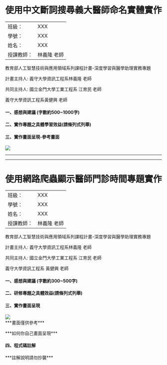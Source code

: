 
# 使用中文斷詞搜尋義大醫師命名實體實作











|  |  |
| :--- | :--- |
| 班級： | XXX |
| 學號： | XXX |
| 姓名： | XXX |
| 授課教師： | 林義隆 老師 |









教育部人工智慧技術與應用領域系列課程計畫-深度學習與醫學助理實務專題

計畫主持人: 義守大學資訊工程系林義隆 老師

共同主持人: 國立金門大學工業工程系 江育民 老師

   義守大學資訊工程系黃健興 老師



#### 一、感想與建議 (字數約500~1000字)

#### 二、實作專題之具體學習效益(請條列式列舉)

#### 三、實作畫面呈現-參考畫面

 ![](https://i.imgur.com/1uHZgRZ.png)
 
 
 
   
   
   
***
***

# 使用網路爬蟲顯示醫師門診時間專題實作











|       |     |
| :--- | :--- |
| 班級： | XXX |
| 學號： | XXX |
| 姓名： | XXX |
| 授課教師： | 林義隆 老師 |









教育部人工智慧技術與應用領域系列課程計畫-深度學習與醫學助理實務專題

計畫主持人: 義守大學資訊工程系林義隆 老師

共同主持人: 國立金門大學工業工程系 江育民 老師

   義守大學資訊工程系 黃健興 老師



#### 一、感想與建議 (字數約300~500字)

#### 二、研修專題之具體效益(請條列式列舉)

#### 三、實作畫面呈現

 ![](https://i.imgur.com/GCqF3C1.png)  
\*\*\*畫面僅供參考\*\*\*

\*\*\*如何你自己畫面呈現\*\*\*

#### 四、程式碼註解

\*\*\*註解說明請勿抄襲\*\*\*
